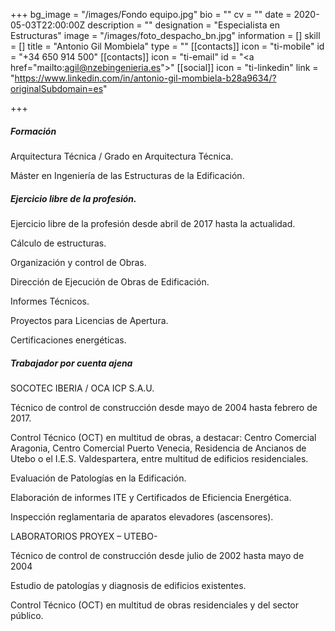 +++
bg_image = "/images/Fondo equipo.jpg"
bio = ""
cv = ""
date = 2020-05-03T22:00:00Z
description = ""
designation = "Especialista en Estructuras"
image = "/images/foto_despacho_bn.jpg"
information = []
skill = []
title = "Antonio Gil Mombiela"
type = ""
[[contacts]]
icon = "ti-mobile"
id = "+34 650 914 500"
[[contacts]]
icon = "ti-email"
id = "<a href=\"mailto:agil@nzebingenieria.es\">"
[[social]]
icon = "ti-linkedin"
link = "https://www.linkedin.com/in/antonio-gil-mombiela-b28a9634/?originalSubdomain=es"

+++
##### Formación

Arquitectura Técnica / Grado en Arquitectura Técnica.

Máster en Ingeniería de las Estructuras de la Edificación.

##### Ejercicio libre de la profesión.

Ejercicio libre de la profesión desde abril de 2017 hasta la actualidad.

Cálculo de estructuras.

Organización y control de Obras.

Dirección de Ejecución de Obras de Edificación.

Informes Técnicos.

Proyectos para Licencias de Apertura.

Certificaciones energéticas.

##### Trabajador por cuenta ajena

SOCOTEC IBERIA / OCA ICP S.A.U.

Técnico de control de construcción desde mayo de 2004 hasta febrero de 2017.

Control Técnico (OCT) en multitud de obras, a destacar: Centro Comercial Aragonia, Centro Comercial Puerto Venecia, Residencia de Ancianos de Utebo o el I.E.S. Valdespartera, entre multitud de edificios residenciales.

Evaluación de Patologías en la Edificación.

Elaboración de informes ITE y Certificados de Eficiencia Energética.

Inspección reglamentaria de aparatos elevadores (ascensores).

LABORATORIOS PROYEX – UTEBO-

Técnico de control de construcción desde julio de 2002 hasta mayo de 2004

Estudio de patologías y diagnosis de edificios existentes.

Control Técnico (OCT) en multitud de obras residenciales y del sector público.